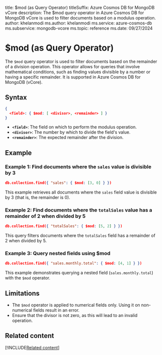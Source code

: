 title: $mod (as Query Operator)
titleSuffix: Azure Cosmos DB for MongoDB vCore
description: The $mod query operator in Azure Cosmos DB for MongoDB vCore is used to filter documents based on a modulus operation.
author: khelanmodi
ms.author: khelanmodi
ms.service: azure-cosmos-db
ms.subservice: mongodb-vcore
ms.topic: reference
ms.date: 09/27/2024

# $mod (as Query Operator)

The `$mod` query operator is used to filter documents based on the remainder of a division operation. This operator allows for queries that involve mathematical conditions, such as finding values divisible by a number or having a specific remainder. It is supported in Azure Cosmos DB for MongoDB (vCore).

## Syntax

```json
{ 
  <field>: { $mod: [ <divisor>, <remainder> ] } 
}
```

- **`<field>`**: The field on which to perform the modulus operation.
- **`<divisor>`**: The number by which to divide the field's value.
- **`<remainder>`**: The expected remainder after the division.

## Example

### Example 1: Find documents where the `sales` value is divisible by 3

```json
db.collection.find({ "sales": { $mod: [3, 0] } })
```

This example retrieves all documents where the `sales` field value is divisible by 3 (that is, the remainder is 0).

### Example 2: Find documents where the `totalSales` value has a remainder of 2 when divided by 5

```json
db.collection.find({ "totalSales": { $mod: [5, 2] } })
```

This query filters documents where the `totalSales` field has a remainder of 2 when divided by 5.

### Example 3: Query nested fields using $mod

```json
db.collection.find({ "sales.monthly.total": { $mod: [4, 1] } })
```

This example demonstrates querying a nested field (`sales.monthly.total`) with the `$mod` operator.

## Limitations

- The `$mod` operator is applied to numerical fields only. Using it on non-numerical fields result in an error.
- Ensure that the divisor is not zero, as this will lead to an invalid operation.

## Related content
[!INCLUDE[Related content](../includes/related-content.md)]